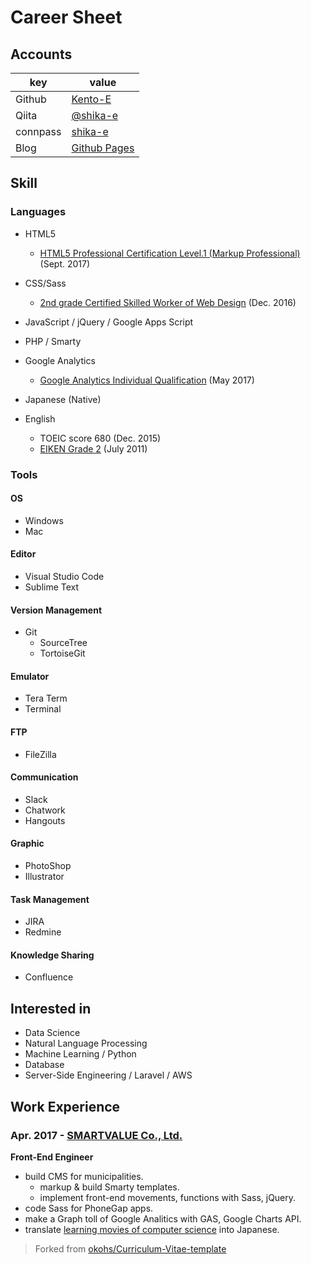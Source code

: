 # Career Sheet
## Accounts
|key|value|
|---|-----|
|Github|[Kento-E](https://github.com/Kento-E)|
|Qiita|[@shika-e](http://qiita.com/shika-e)|
|connpass|[shika-e](https://connpass.com/user/Kento-E/)|
|Blog|[Github Pages](https://kento-e.github.io/)|

## Skill
### Languages
- HTML5
  - [HTML5 Professional Certification Level.1 (Markup Professional)](https://html5exam.jp/outline/lv1_v2.html) (Sept. 2017)
- CSS/Sass
  - [2nd grade Certified Skilled Worker of Web Design](http://www.webdesign.gr.jp/) (Dec. 2016)
- JavaScript / jQuery / Google Apps Script
- PHP / Smarty
- Google Analytics
  - [Google Analytics Individual Qualification](https://support.google.com/partners/answer/6089738) (May 2017)

- Japanese (Native)
- English
  - TOEIC score 680 (Dec. 2015)
  - [EIKEN Grade 2](http://www.eiken.or.jp/eiken/) (July 2011)

### Tools
#### OS
- Windows
- Mac
#### Editor
- Visual Studio Code
- Sublime Text
#### Version Management
- Git
  - SourceTree
  - TortoiseGit
#### Emulator
- Tera Term
- Terminal
#### FTP
- FileZilla
#### Communication
- Slack
- Chatwork
- Hangouts
#### Graphic
- PhotoShop
- Illustrator
#### Task Management
- JIRA
- Redmine
#### Knowledge Sharing
- Confluence

## Interested in
- Data Science
- Natural Language Processing
- Machine Learning / Python
- Database
- Server-Side Engineering / Laravel / AWS

## Work Experience
### Apr. 2017 - [SMARTVALUE Co., Ltd.](https://www.smartvalue.ad.jp/)
**Front-End Engineer**
- build CMS for municipalities.
  - markup & build Smarty templates.
  - implement front-end movements, functions with Sass, jQuery.
- code Sass for PhoneGap apps.
- make a Graph toll of Google Analitics with GAS, Google Charts API.
- translate [learning movies of computer science](https://youtu.be/g1LC-nbnr34) into Japanese.
  
>Forked from [okohs/Curriculum-Vitae-template](https://github.com/okohs/Curriculum-Vitae-template)
